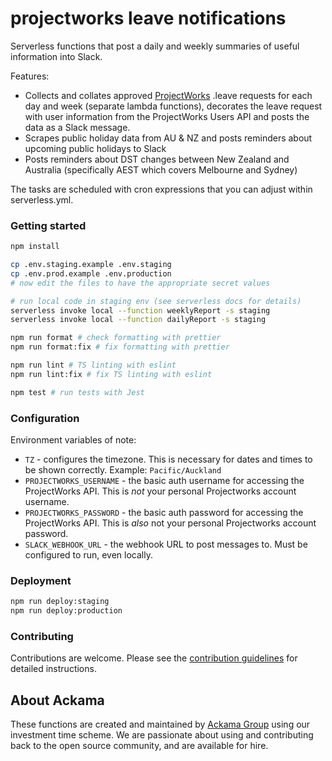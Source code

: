# projectworks leave notifications

Serverless functions that post a daily and weekly summaries of useful
information into Slack.

Features:

- Collects and collates approved [ProjectWorks](https://projectworks.io/) .leave
  requests for each day and week (separate lambda functions), decorates the
  leave request with user information from the ProjectWorks Users API and posts
  the data as a Slack message.
- Scrapes public holiday data from AU & NZ and posts reminders about upcoming
  public holidays to Slack
- Posts reminders about DST changes between New Zealand and Australia
  (specifically AEST which covers Melbourne and Sydney)

The tasks are scheduled with cron expressions that you can adjust within
serverless.yml.

### Getting started

```bash
npm install

cp .env.staging.example .env.staging
cp .env.prod.example .env.production
# now edit the files to have the appropriate secret values

# run local code in staging env (see serverless docs for details)
serverless invoke local --function weeklyReport -s staging
serverless invoke local --function dailyReport -s staging

npm run format # check formatting with prettier
npm run format:fix # fix formatting with prettier

npm run lint # TS linting with eslint
npm run lint:fix # fix TS linting with eslint

npm test # run tests with Jest
```

### Configuration

Environment variables of note:

- `TZ` - configures the timezone. This is necessary for dates and times to be
  shown correctly. Example: `Pacific/Auckland`
- `PROJECTWORKS_USERNAME` - the basic auth username for accessing the
  ProjectWorks API. This is _not_ your personal Projectworks account username.
- `PROJECTWORKS_PASSWORD` - the basic auth password for accessing the
  ProjectWorks API. This is _also_ not your personal Projectworks account
  password.
- `SLACK_WEBHOOK_URL` - the webhook URL to post messages to. Must be configured
  to run, even locally.

### Deployment

```bash
npm run deploy:staging
npm run deploy:production
```

### Contributing

Contributions are welcome. Please see the
[contribution guidelines](https://github.com/ackama/projectworks-leave-notifications/blob/main/CONTRIBUTING.md)
for detailed instructions.

## About Ackama

These functions are created and maintained by
[Ackama Group](https://www.ackama.com) using our investment time scheme. We are
passionate about using and contributing back to the open source community, and
are available for hire.
